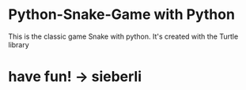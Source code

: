 # Python-Snake-Game with Python
This is the classic game Snake with python. It's created with the Turtle library
# have fun! -> sieberli
